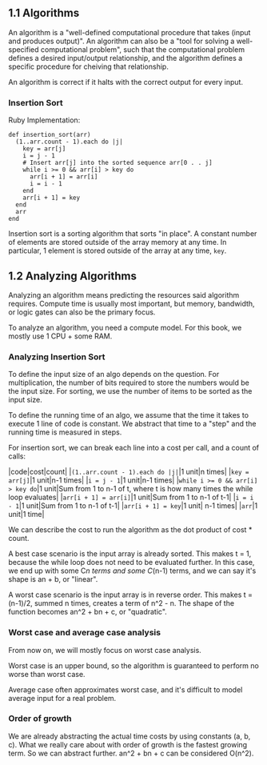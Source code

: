## 1.1 Algorithms

An algorithm is a "well-defined computational procedure that takes (input and produces output)". An algorithm can also be a "tool for solving a well-specified computational problem", such that the computational problem defines a desired input/output relationship, and the algorithm defines a specific procedure for cheiving that relationship.

An algorithm is correct if it halts with the correct output for every input.

### Insertion Sort

Ruby Implementation:

```
def insertion_sort(arr)
  (1..arr.count - 1).each do |j|
    key = arr[j]
    i = j - 1
    # Insert arr[j] into the sorted sequence arr[0 . . j]
    while i >= 0 && arr[i] > key do
      arr[i + 1] = arr[i]
      i = i - 1
    end
    arr[i + 1] = key
  end
  arr
end
```

Insertion sort is a sorting algorithm that sorts "in place". A constant number of elements are stored outside of the array memory at any time. In particular, 1 element is stored outside of the array at any time, `key`.

## 1.2 Analyzing Algorithms

Analyzing an algorithm means predicting the resources said algorithm requires. Compute time is usually most important, but memory, bandwidth, or logic gates can also be the primary focus.

To analyze an algorithm, you need a compute model. For this book, we mostly use 1 CPU + some RAM.

### Analyzing Insertion Sort

To define the input size of an algo depends on the question. For multiplication, the number of bits required to store the numbers would be the input size. For sorting, we use the number of items to be sorted as the input size.

To define the running time of an algo, we assume that the time it takes to execute 1 line of code is constant. We abstract that time to a "step" and the running time is measured in steps.

For insertion sort, we can break each line into a cost per call, and a count of calls:

|code|cost|count|
|`(1..arr.count - 1).each do |j|`|1 unit|n times|
|`key = arr[j]`|1 unit|n-1 times|
|`i = j - 1`|1 unit|n-1 times|
|`while i >= 0 && arr[i] > key do`|1 unit|Sum from 1 to n-1 of t, where t is how many times the while loop evaluates|
|`arr[i + 1] = arr[i]`|1 unit|Sum from 1 to n-1 of t-1|
|`i = i - 1`|1 unit|Sum from 1 to n-1 of t-1|
|`arr[i + 1] = key`|1 unit| n-1 times|
|`arr`|1 unit|1 time|

We can describe the cost to run the algorithm as the dot product of cost \* count.

A best case scenario is the input array is already sorted. This makes t = 1, because the while loop does not need to be evaluated further. In this case, we end up with some C*n terms and some C*(n-1) terms, and we can say it's shape is an + b, or "linear".

A worst case scenario is the input array is in reverse order. This makes t = (n-1)/2, summed n times, creates a term of n^2 - n. The shape of the function becomes an^2 + bn + c, or "quadratic".

### Worst case and average case analysis

From now on, we will mostly focus on worst case analysis.

Worst case is an upper bound, so the algorithm is guaranteed to perform no worse than worst case.

Average case often approximates worst case, and it's difficult to model average input for a real problem.

### Order of growth

We are already abstracting the actual time costs by using constants (a, b, c). What we really care about with order of growth is the fastest growing term. So we can abstract further. an^2 + bn + c can be considered O(n^2).
